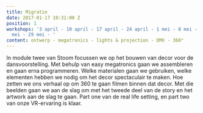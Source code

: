 ```yaml
---
title: Migratie
date: 2017-01-17 10:31:00 Z
position: 1
workshops: '3 april - 10 april - 17 april - 24 april - 1 mei - 8 mei - 15 mei - 22
  mei - 29 mei - '
content: ontwerp - megatronics - lights & projection - DMX - 360°
---
```


In module twee van Stoom focussen we op het bouwen van decor voor de dansvoorstelling. Met behulp van easy megatronics gaan we assembleren en gaan erna programmeren. Welke materialen gaan we gebruiken, welke elementen hebben we nodig om het decor spectaculair te maken. Hoe zetten we ons verhaal op om 360 te gaan filmen binnen dat decor. Met die beelden gaan we aan de slag om met het tweede deel van de story en het artwork aan de slag te gaan. Part one van de real life setting, en part two van onze VR-ervaring is klaar. 
